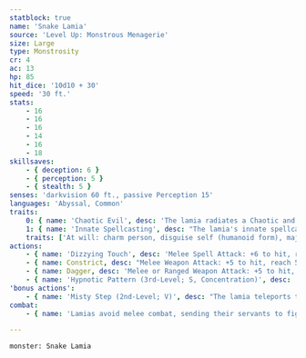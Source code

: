 ```yaml
---
statblock: true
name: 'Snake Lamia'
source: 'Level Up: Monstrous Menagerie'
size: Large
type: Monstrosity
cr: 4
ac: 13
hp: 85
hit_dice: '10d10 + 30'
speed: '30 ft.'
stats:
    - 16
    - 16
    - 16
    - 14
    - 16
    - 18
skillsaves:
    - { deception: 6 }
    - { perception: 5 }
    - { stealth: 5 }
senses: 'darkvision 60 ft., passive Perception 15'
languages: 'Abyssal, Common'
traits:
    0: { name: 'Chaotic Evil', desc: 'The lamia radiates a Chaotic and Evil aura.' }
    1: { name: 'Innate Spellcasting', desc: "The lamia's innate spellcasting ability is Charisma (spell save DC 14). It can innately cast the following spells, requiring no material components." }
    traits: ['At will: charm person, disguise self (humanoid form), major image, misty step', '1/day each: geas, hallucinatory terrain, hypnotic pattern, scrying']
actions:
    - { name: 'Dizzying Touch', desc: 'Melee Spell Attack: +6 to hit, reach 5 ft., one creature. Hit: The target is magically charmed for 1 hour or until it takes damage. While charmed in this way, it has disadvantage on Wisdom saving throws and ability checks.' }
    - { name: Constrict, desc: "Melee Weapon Attack: +5 to hit, reach 5 ft., one target. Hit: 10 (2d6 + 3) bludgeoning damage, and the target is grappled (escape DC 13). Until this grapple ends, the lamia can't constrict a different target." }
    - { name: Dagger, desc: 'Melee or Ranged Weapon Attack: +5 to hit, reach 5 ft. or range 20/60 ft., one target. Hit: 5 (1d4 + 3) piercing damage, and the target makes a DC 13 Constitution saving throw. On a failure, the target takes 10 (3d6) poison damage and is poisoned for 1 hour.' }
    - { name: 'Hypnotic Pattern (3rd-Level; S, Concentration)', desc: 'A swirling pattern of light appears at a point within 120 feet. Each creature within 10 feet of the pattern that can see it makes a DC 14 Wisdom saving throw. On a failure, the creature is charmed for 1 minute. While charmed, the creature is incapacitated and its Speed is 0. The effect ends on a creature if it takes damage or if another creature uses an action to shake it out of its daze.' }
'bonus actions':
    - { name: 'Misty Step (2nd-Level; V)', desc: "The lamia teleports to an unoccupied space it can see within 30 feet. The lamia can't cast this spell and a 1st-level or higher spell on the same turn." }
combat:
    - { name: 'Lamias avoid melee combat, sending their servants to fight for them while they use hypnotic pattern and throw daggers at their enemies from a distance', desc: 'When cornered, they claw their foe and escape with misty step.' }

---
```

```statblock
monster: Snake Lamia
```
